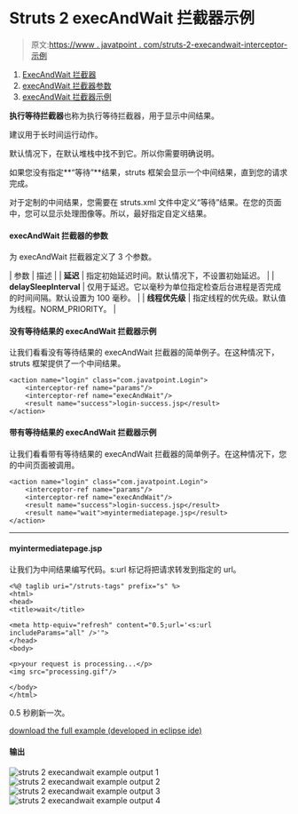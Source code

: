 # Struts 2 execAndWait 拦截器示例

> 原文:[https://www . javatpoint . com/struts-2-execandwait-interceptor-示例](https://www.javatpoint.com/struts-2-execandwait-interceptor-example)

1.  [ExecAndWait 拦截器](#)
2.  [execAndWait 拦截器参数](#)
3.  [execAndWait 拦截器示例](#)

**执行等待拦截器**也称为执行等待拦截器，用于显示中间结果。

建议用于长时间运行动作。

默认情况下，在默认堆栈中找不到它。所以你需要明确说明。

如果您没有指定**“等待”**结果，struts 框架会显示一个中间结果，直到您的请求完成。

对于定制的中间结果，您需要在 struts.xml 文件中定义“等待”结果。在您的页面中，您可以显示处理图像等。所以，最好指定自定义结果。

#### execAndWait 拦截器的参数

为 execAndWait 拦截器定义了 3 个参数。

| 参数 | 描述 |
| **延迟** | 指定初始延迟时间。默认情况下，不设置初始延迟。 |
| **delaySleepInterval** | 仅用于延迟。它以毫秒为单位指定检查后台进程是否完成的时间间隔。默认设置为 100 毫秒。 |
| **线程优先级** | 指定线程的优先级。默认值为线程。NORM_PRIORITY。 |

#### 没有等待结果的 execAndWait 拦截器示例

让我们看看没有等待结果的 execAndWait 拦截器的简单例子。在这种情况下，struts 框架提供了一个中间结果。

```
<action name="login" class="com.javatpoint.Login">
    <interceptor-ref name="params"/>
    <interceptor-ref name="execAndWait"/>
    <result name="success">login-success.jsp</result>
</action>

```

#### 带有等待结果的 execAndWait 拦截器示例

让我们看看带有等待结果的 execAndWait 拦截器的简单例子。在这种情况下，您的中间页面被调用。

```
<action name="login" class="com.javatpoint.Login">
    <interceptor-ref name="params"/>
    <interceptor-ref name="execAndWait"/>
    <result name="success">login-success.jsp</result>
    <result name="wait">myintermediatepage.jsp</result>
</action>

```

* * *

#### myintermediatepage.jsp

让我们为中间结果编写代码。s:url 标记将把请求转发到指定的 url。

```
<%@ taglib uri="/struts-tags" prefix="s" %>
<html>
<head>
<title>wait</title>

<meta http-equiv="refresh" content="0.5;url='<s:url includeParams="all" />'">
</head>
<body>

<p>your request is processing...</p>
<img src="processing.gif"/>

</body>
</html>

```

0.5 秒刷新一次。

[download the full example (developed in eclipse ide)](https://static.javatpoint.com/src/st/eclipse/execandwait.zip)

#### 输出

![struts 2 execandwait example output 1](../Images/f17bc1e360dd377a58f5b224892335d1.png) ![struts 2 execandwait example output 2](../Images/572ae146762722ddefc218f07e266a6c.png) ![struts 2 execandwait example output 3](../Images/550cc2a9d70a18870ec963962de65369.png) ![struts 2 execandwait example output 4](../Images/6e18d5f1530a8bcc7645bf4f8cbfad1b.png)